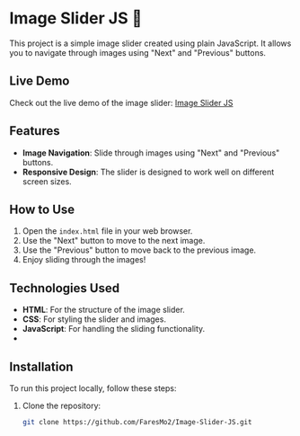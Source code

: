 # Image Slider JS 🎨

This project is a simple image slider created using plain JavaScript. It allows you to navigate through images using "Next" and "Previous" buttons.

## Live Demo
Check out the live demo of the image slider: [Image Slider JS](https://faresmo2.github.io/image-slider-js/)

## Features

- **Image Navigation**: Slide through images using "Next" and "Previous" buttons.
- **Responsive Design**: The slider is designed to work well on different screen sizes.

## How to Use

1. Open the `index.html` file in your web browser.
2. Use the "Next" button to move to the next image.
3. Use the "Previous" button to move back to the previous image.
4. Enjoy sliding through the images!

## Technologies Used

- **HTML**: For the structure of the image slider.
- **CSS**: For styling the slider and images.
- **JavaScript**: For handling the sliding functionality.
- 

## Installation

To run this project locally, follow these steps:

1. Clone the repository:
   ```bash
   git clone https://github.com/FaresMo2/Image-Slider-JS.git
